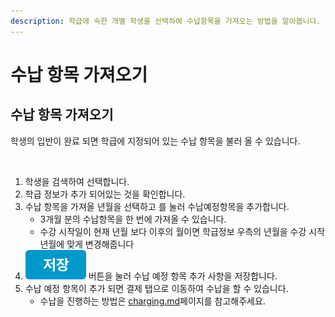 ```yaml
---
description: 학급에 속한 개별 학생을 선택하여 수납항목을 가져오는 방법을 알아봅니다.
---
```


# 수납 항목 가져오기

## 수납 항목 가져오기

학생의 입반이 완료 되면 학급에 지정되어 있는 수납 항목을 불러 올 수 있습니다.

<figure><img src="../../.gitbook/assets/수납항목가져오기.png" alt=""><figcaption></figcaption></figure>

1. 학생을 검색하여 선택합니다.
2. 학급 정보가 추가 되어있는 것을 확인합니다.
3. 수납 항목을 가져올 년월을 선택하고 <img src="../../.gitbook/assets/btn_학급항목가져오기.png" alt="" data-size="line">를 눌러 수납예정항목을 추가합니다.
   * 3개월 분의 수납항목을 한 번에 가져올 수 있습니다.
   * 수강 시작일이 현재 년월 보다 이후의 월이면 학급정보 우측의 년월을 수강 시작년월에 맞게 변경해줍니다
4. <img src="../../.gitbook/assets/btn_save.png" alt="" data-size="line"> 버튼을 눌러 수납 예정 항목 추가 사항을 저장합니다.
5. 수납 예정 항목이 추가 되면 결제 탭으로 이동하여 수납을 할 수 있습니다.&#x20;
   * 수납을 진행하는 방법은 [charging.md](../../payments/receiving/charging.md "mention")페이지를 참고해주세요.

